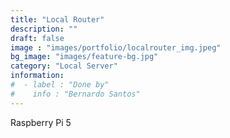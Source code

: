 ```yaml
---
title: "Local Router"
description: ""
draft: false
image : "images/portfolio/localrouter_img.jpeg"
bg_image: "images/feature-bg.jpg"
category: "Local Server"
information:
#  - label : "Done by"
#    info : "Bernardo Santos"
---
```


Raspberry Pi 5